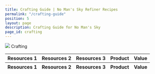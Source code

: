 ```yaml
---
title: Crafting Guide | No Man's Sky Refiner Recipes
permalink: "/crafting-guide"
position: 5
layout: page
description: Crafting Guide for No Man's Sky
page_id: crafting
---
```


<div class="card mb-3" id="slotWrapper">
  <div class="card-header">
      <img src="uploads/resources.png" />
      <span>Crafting</span>
  </div>
  <div class="card-body">
      <div class="table-responsive">
          <table class="crafting table table-bordered" id="dataTable" width="100%" cellspacing="0" id="dataTable">
              <thead>
                  <tr>
                      <th>Resources 1</th>
                      <th>Resources 2</th>
                      <th>Resources 3</th>
                      <th>Product</th>
                      <th>Value</th>
                  </tr>
              </thead>
              <tfoot>
                  <tr>
                      <th>Resources 1</th>
                      <th>Resources 2</th>
                      <th>Resources 3</th>
                      <th>Product</th>
                      <th>Value</th>
                  </tr>
              </tfoot>
              <tbody id="crafting"></tbody>
          </table>
      </div>
  </div>
</div>

<script type="text/javascript">
  var publicSpreadsheetUrl =
      "https://docs.google.com/spreadsheets/d/1rgIYbl3zCD3qGTE-5ZCCmHiol7-9QzIIujkAfmgKoSo/edit?usp=sharing";

  function init() {
      Tabletop.init({
          key: publicSpreadsheetUrl,
          callback: showInfo,
          simpleSheet: false
      });
  }

  function showInfo(data, tabletop) {
      var itemsProcessed = 0;
      data.crafting.elements.forEach(function(item, index) {
          if (!isEmpty(item.resources_3)) {
              $("#crafting").append(
                  '<tr>  <td><img src="uploads/' +
                  item.resources_1.replace(/ /g, "-").toLowerCase() +
                  '80.png" /><span>' +
                  item.resources_1 +
                  " " +
                  item.resources_1_num.replace(/one/g, "") +
                  '</span></td> <td><img src="uploads/' +
                  item.resources_2.replace(/ /g, "-").toLowerCase() +
                  '80.png" /><span>' +
                  item.resources_2 +
                  " " +
                  item.resources_2_num.replace(/one/g, "") +
                  '</span></td> <td><img src="uploads/' +
                  item.resources_3.replace(/ /g, "-").toLowerCase() +
                  '80.png" /><span>' +
                  item.resources_3 +
                  '</span></td> <td><img src="uploads/' +
                  item.product.replace(/ /g, "-").toLowerCase() +
                  '80.png" /><span>' +
                  item.product +
                  "</span></td> <td>" +
                  item.value +
                  "</td></tr>"
              );
          } else if (!isEmpty(item.resources_2)) {
              $("#crafting").append(
                  '<tr>   <td><img src="uploads/' +
                  item.resources_1.replace(/ /g, "-").toLowerCase() +
                  '80.png" /><span>' +
                  item.resources_1 +
                  " " +
                  item.resources_1_num.replace(/one/g, "") +
                  '</span></td> <td ><img src="uploads/' +
                  item.resources_2.replace(/ /g, "-").toLowerCase() +
                  '80.png" /><span>' +
                  item.resources_2 +
                  " " +
                  item.resources_2_num.replace(/one/g, "") +
                  '</span></td> <td></td> <td><img src="uploads/' +
                  item.product.replace(/ /g, "-").toLowerCase() +
                  '80.png" /><span>' +
                  item.product +
                  "</span></td> <td>" +
                  item.value +
                  "</td> </tr>"
              );
          } else {
              $("#crafting").append(
                  '<tr>   <td><img src="uploads/' +
                  item.resources_1.replace(/ /g, "-").toLowerCase() +
                  '80.png" /><span>' +
                  item.resources_1 +
                  " " +
                  item.resources_1_num.replace(/one/g, "") +
                  '</span></td> <td></td> <td></td> <td><img src="uploads/' +
                  item.product.replace(/ /g, "-").toLowerCase() +
                  '80.png" /><span>' +
                  item.product +
                  "</span></td> <td>" +
                  item.value +
                  "</td> </tr>"
              );
          }

          itemsProcessed++;
          if (itemsProcessed === data.crafting.elements.length) {
              callback();
          }
      });
  }

  function isEmpty(obj) {
      for (var key in obj) {
          if (obj.hasOwnProperty(key)) return false;
      }
      return true;
  }

  window.addEventListener("DOMContentLoaded", init);

  function callback() {
      $("#dataTable").DataTable({
          order: [
              [4, "desc"]
          ],
          pageLength: 50,
          language: {
              searchPlaceholder: "Search",
              search: ""
          },
          "columnDefs": [{
              "targets": [0, 1, 2],
              "searchable": false
          }]
      });
      $("#slotWrapper").fadeIn();
      $("#loading-gif").fadeOut();
  }
</script>
<script src="https://cdnjs.cloudflare.com/ajax/libs/tabletop.js/1.5.1/tabletop.min.js"></script>